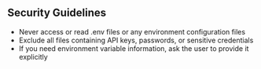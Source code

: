 ## Security Guidelines
- Never access or read .env files or any environment configuration files
- Exclude all files containing API keys, passwords, or sensitive credentials
- If you need environment variable information, ask the user to provide it explicitly
